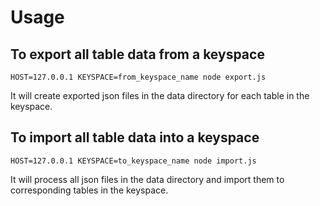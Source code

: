 # Usage

## To export all table data from a keyspace

```
HOST=127.0.0.1 KEYSPACE=from_keyspace_name node export.js
```

It will create exported json files in the data directory for each table in the keyspace.

## To import all table data into a keyspace

```
HOST=127.0.0.1 KEYSPACE=to_keyspace_name node import.js
```

It will process all json files in the data directory and import them to corresponding tables in the keyspace.
